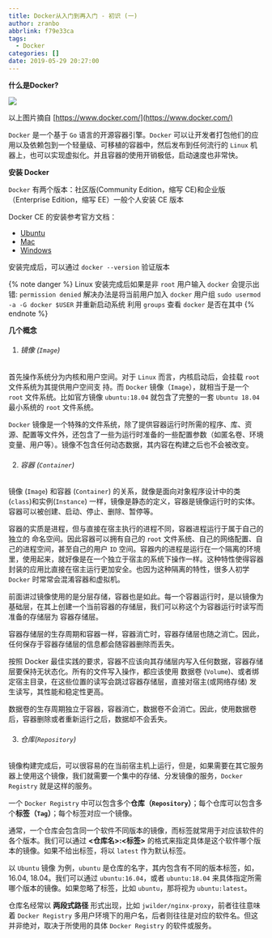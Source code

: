 ```yaml
---
title: Docker从入门到再入门 - 初识 (一)
author: zranbo
abbrlink: f79e33ca
tags:
  - Docker
categories: []
date: 2019-05-29 20:27:00
---
```

<b>什么是Docker?</b>

![](https://zranbo.oss-cn-beijing.aliyuncs.com/blog/docker_intr.jpg)

以上图片摘自 [https://www.docker.com/](https://www.docker.com/) 

`Docker` 是一个基于 `Go` 语言的开源容器引擎。`Docker` 可以让开发者打包他们的应用以及依赖包到一个轻量级、可移植的容器中，然后发布到任何流行的 `Linux` 机器上，也可以实现虚拟化。并且容器的使用开销极低，启动速度也非常快。

<b>安装 Docker</b>

`Docker` 有两个版本：社区版(Community Edition，缩写 CE)和企业版（Enterprise Edition，缩写 EE）一般个人安装 CE 版本

Docker CE 的安装参考官方文档：

 - [Ubuntu](https://docs.docker.com/install/linux/docker-ce/ubuntu/)
 - [Mac](https://docs.docker.com/docker-for-mac/install/)
 - [Windows](https://docs.docker.com/docker-for-windows/install/)
 
安装完成后，可以通过 `docker --version` 验证版本

{% note danger %} 
Linux 安装完成后如果是非 `root` 用户输入 `docker` 会提示出错: `permission denied` 
解决办法是将当前用户加入 `docker` 用户组
`sudo usermod -a -G docker $USER` 并重新启动系统
利用 `groups` 查看 `docker` 是否在其中
{% endnote %}

<b>几个概念</b>
 
 1. ###### 镜像 (`Image`)
 
 首先操作系统分为内核和用户空间。对于 `Linux` 而言，内核启动后，会挂载 `root` 文件系统为其提供用户空间支 持。而 `Docker` 镜像（`Image`），就相当于是一个 `root` 文件系统。比如官方镜像 `ubuntu:18.04` 就包含了完整的一套 `Ubuntu 18.04` 最小系统的 `root` 文件系统。

 `Docker` 镜像是一个特殊的文件系统，除了提供容器运行时所需的程序、库、资源、配置等文件外，还包含了一些为运行时准备的一些配置参数（如匿名卷、环境变量、用户等）。镜像不包含任何动态数据，其内容在构建之后也不会被改变。
 
 2. ###### 容器 (`Container`)
 
 镜像 (`Image`) 和容器 (`Container`) 的关系，就像是面向对象程序设计中的类(`class`)和实例(`Instance`) 一样，镜像是静态的定义，容器是镜像运行时的实体。容器可以被创建、启动、停止、删除、暂停等。

 容器的实质是进程，但与直接在宿主执行的进程不同，容器进程运行于属于自己的独立的 命名空间。因此容器可以拥有自己的 `root` 文件系统、自己的网络配置、自己的进程空间，甚至自己的用户 `ID` 空间。容器内的进程是运行在一个隔离的环境里，使用起来，就好像是在一个独立于宿主的系统下操作一样。这种特性使得容器封装的应用比直接在宿主运行更加安全。也因为这种隔离的特性，很多人初学 `Docker` 时常常会混淆容器和虚拟机。

 前面讲过镜像使用的是分层存储，容器也是如此。每一个容器运行时，是以镜像为基础层，在其上创建一个当前容器的存储层，我们可以称这个为容器运行时读写而准备的存储层为 容器存储层。

 容器存储层的生存周期和容器一样，容器消亡时，容器存储层也随之消亡。因此，任何保存于容器存储层的信息都会随容器删除而丢失。

 按照 Docker 最佳实践的要求，容器不应该向其存储层内写入任何数据，容器存储层要保持无状态化。所有的文件写入操作，都应该使用 数据卷 (`Volume`)、或者绑定宿主目录，在这些位置的读写会跳过容器存储层，直接对宿主(或网络存储) 发生读写，其性能和稳定性更高。

 数据卷的生存周期独立于容器，容器消亡，数据卷不会消亡。因此，使用数据卷后，容器删除或者重新运行之后，数据却不会丢失。
 
 3. ###### 仓库(`Repository`)
 
 镜像构建完成后，可以很容易的在当前宿主机上运行，但是，如果需要在其它服务器上使用这个镜像，我们就需要一个集中的存储、分发镜像的服务，`Docker Registry` 就是这样的服务。

 一个 `Docker Registry` 中可以包含多个**仓库（`Repository`）**；每个仓库可以包含多个**标签（`Tag`）**；每个标签对应一个镜像。

 通常，一个仓库会包含同一个软件不同版本的镜像，而标签就常用于对应该软件的各个版本。我们可以通过 **<仓库名>:<标签>** 的格式来指定具体是这个软件哪个版本的镜像。如果不给出标签，将以 `latest` 作为默认标签。

 以 `Ubuntu` 镜像 为例，`ubuntu` 是仓库的名字，其内包含有不同的版本标签，如，16.04, 18.04。我们可以通过 `ubuntu:16.04`，或者 `ubuntu:18.04` 来具体指定所需哪个版本的镜像。如果忽略了标签，比如 `ubuntu`，那将视为 `ubuntu:latest`。

 仓库名经常以 **两段式路径** 形式出现，比如 `jwilder/nginx-proxy`，前者往往意味着 `Docker Registry` 多用户环境下的用户名，后者则往往是对应的软件名。但这并非绝对，取决于所使用的具体 `Docker Registry` 的软件或服务。